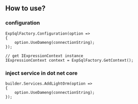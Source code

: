﻿## How to use?

### configuration
```
ExpSqlFactory.Configuration(option =>
{
    option.UseDameng(connectionString);
});

// get IExpressionContext instance
IExpressionContext context = ExpSqlFactory.GetContext();

```

### inject service in dot net core
```
builder.Services.AddLightOrm(option =>
{
    option.UseDameng(connectionString);
});
```